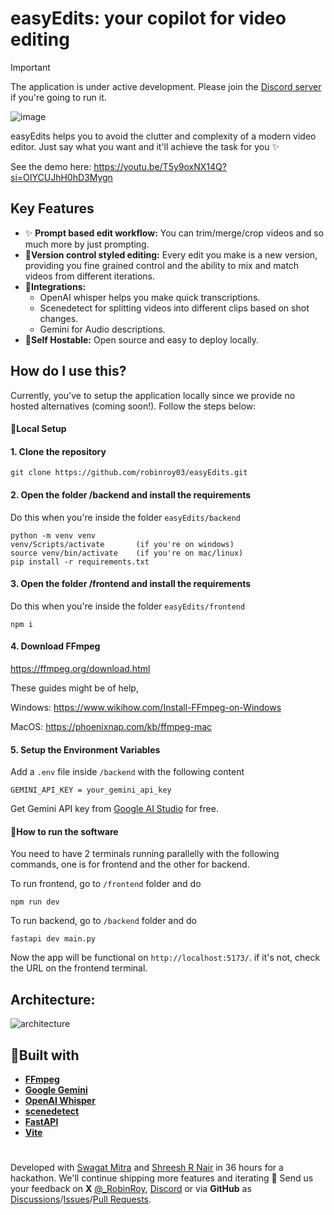 # easyEdits: your copilot for video editing

> [!IMPORTANT]  
> The application is under active development. Please join the [Discord server](https://discord.gg/GSknuxubZK) if you're going to run it.

![image](https://github.com/user-attachments/assets/18563506-65d6-4ea4-91df-2913dc9c2314)

easyEdits helps you to avoid the clutter and complexity of a modern video editor. Just say what you want and it'll achieve the task for you ✨

See the demo here: https://youtu.be/T5y9oxNX14Q?si=OIYCUJhH0hD3Mygn

## Key Features
- ✨ **Prompt based edit workflow:** You can trim/merge/crop videos and so much more by just prompting.
- 🌿**Version control styled editing:** Every edit you make is a new version, providing you fine grained control and the ability to mix and match videos from different iterations.
- 🔗**Integrations:**
    - OpenAI whisper helps you make quick transcriptions.
    - Scenedetect for splitting videos into different clips based on shot changes.
    - Gemini for Audio descriptions.
- 🏡**Self Hostable:** Open source and easy to deploy locally.

## How do I use this?

Currently, you've to setup the application locally since we provide no hosted alternatives (coming soon!). Follow the steps below:
#### 🦄Local Setup
#### 1. **Clone the repository**

````
git clone https://github.com/robinroy03/easyEdits.git
````
#### 2. **Open the folder /backend and install the requirements**
Do this when you're inside the folder `easyEdits/backend`
```
python -m venv venv
venv/Scripts/activate       (if you're on windows)
source venv/bin/activate    (if you're on mac/linux)
pip install -r requirements.txt
```
#### 3. **Open the folder /frontend and install the requirements**
Do this when you're inside the folder `easyEdits/frontend`
```
npm i
```
#### 4. **Download FFmpeg**
https://ffmpeg.org/download.html

These guides might be of help,

Windows: https://www.wikihow.com/Install-FFmpeg-on-Windows

MacOS: https://phoenixnap.com/kb/ffmpeg-mac

#### 5. **Setup the Environment Variables**
Add a `.env` file inside `/backend` with the following content
```
GEMINI_API_KEY = your_gemini_api_key
```
Get Gemini API key from [Google AI Studio](http://aistudio.google.com/) for free.

#### 🤩How to run the software
You need to have 2 terminals running parallelly with the following commands, one is for frontend and the other for backend.

To run frontend, go to `/frontend` folder and do
```
npm run dev
```
To run backend, go to `/backend` folder and do
```
fastapi dev main.py
```

Now the app will be functional on `http://localhost:5173/`. if it's not, check the URL on the frontend terminal.

## Architecture:
![architecture](https://github.com/user-attachments/assets/5dab916a-2ba8-40d9-afed-b52f0cd66c18)

## 💫Built with
* **[FFmpeg](https://ffmpeg.org/)** 
* **[Google Gemini](https://deepmind.google/technologies/gemini/)**
* **[OpenAI Whisper](https://openai.com/index/whisper/)**
* **[scenedetect](https://pypi.org/project/scenedetect/)**
* **[FastAPI](https://fastapi.tiangolo.com/)** 
* **[Vite](https://vite.dev/)**

#

Developed with [Swagat Mitra](https://github.com/swagatmitra22) and [Shreesh R Nair](https://github.com/Shreesh-Nair) in 36 hours for a hackathon. We'll continue shipping more features and iterating 🚀 Send us your feedback on **X** [@_RobinRoy](https://x.com/_RobinRoy), [Discord](https://discord.gg/GSknuxubZK) or via **GitHub** as [Discussions](https://github.com/robinroy03/easyEdits/discussions)/[Issues](https://github.com/robinroy03/easyEdits/issues)/[Pull Requests](https://github.com/robinroy03/easyEdits/pulls).
